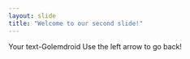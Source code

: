 ```yaml
---
layout: slide
title: "Welcome to our second slide!"
---
```

Your text-Golemdroid
Use the left arrow to go back!
